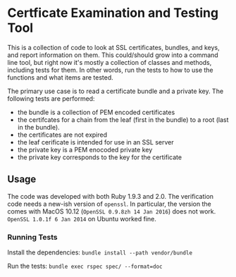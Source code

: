 
# Certficate Examination and Testing Tool
This is a collection of code to look at SSL certificates, bundles, and keys,
and report information on them.  This could/should grow into a command line
tool, but right now it's mostly a collection of classes and methods,
including tests for them.  In other words, run the tests to how to use the
functions and what items are tested.

The primary use case is to read a certificate bundle and a private key.  The
following tests are performed:

* the bundle is a collection of PEM encoded certificates
* the certifcates for a chain from the leaf (first in the bundle) to a root
  (last in the bundle).
* the certificates are not expired
* the leaf cerificate is intended for use in an SSL server
* the private key is a PEM enocoded private key
* the private key corresponds to the key for the certificate

## Usage
The code was developed with both Ruby 1.9.3 and 2.0.  The verification code
needs a new-ish version of `openssl`.  In particular, the version the comes
with MacOS 10.12 (`OpenSSL 0.9.8zh 14 Jan 2016`) does not work.  
`OpenSSL 1.0.1f 6 Jan 2014` on Ubuntu worked fine.

### Running Tests
Install the dependencies:
```bundle install --path vendor/bundle```

Run the tests:
```bundle exec rspec spec/ --format=doc```
